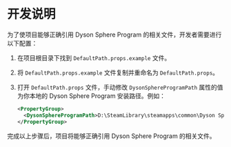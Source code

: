 # 开发说明

为了使项目能够正确引用 Dyson Sphere Program 的相关文件，开发者需要进行以下配置：

1. 在项目根目录下找到 `DefaultPath.props.example` 文件。
2. 将 `DefaultPath.props.example` 文件复制并重命名为 `DefaultPath.props`。
3. 打开 `DefaultPath.props` 文件，手动修改 `DysonSphereProgramPath` 属性的值为你本地的 Dyson Sphere Program 安装路径。例如：

    ```xml
    <PropertyGroup>
      <DysonSphereProgramPath>D:\SteamLibrary\steamapps\common\Dyson Sphere Program\DSPGAME_Data\Managed</DysonSphereProgramPath>
    </PropertyGroup>
    ```

完成以上步骤后，项目将能够正确引用 Dyson Sphere Program 的相关文件。
